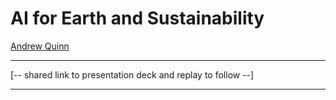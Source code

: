 # AI for Earth and Sustainability
[Andrew Quinn](https://www.linkedin.com/in/andrew-quinn-1563731/)

<hr>
[-- shared link to presentation deck and replay to follow --]
<hr>